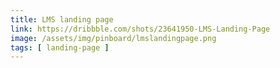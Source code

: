 ```yaml
---
title: LMS landing page
link: https://dribbble.com/shots/23641950-LMS-Landing-Page
image: /assets/img/pinboard/lmslandingpage.png
tags: [ landing-page ]
---
```

